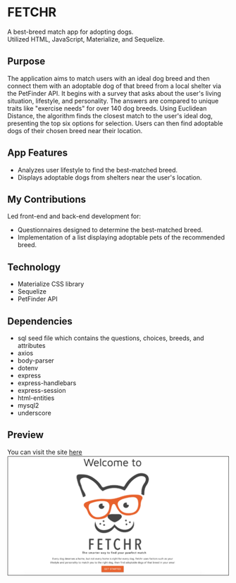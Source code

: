# FETCHR
A best-breed match app for adopting dogs.</br>
Utilized HTML, JavaScript, Materialize, and Sequelize.

## Purpose 
The application aims to match users with an ideal dog breed and then connect them with an adoptable dog of that breed from a local shelter via the PetFinder API.
It begins with a survey that asks about the user's living situation, lifestyle, and personality.
The answers are compared to unique traits like "exercise needs" for over 140 dog breeds.
Using Euclidean Distance, the algorithm finds the closest match to the user's ideal dog, presenting the top six options for selection.
Users can then find adoptable dogs of their chosen breed near their location.

## App Features
* Analyzes user lifestyle to find the best-matched breed.
* Displays adoptable dogs from shelters near the user's location.

## My Contributions
Led front-end and back-end development for:
* Questionnaires designed to determine the best-matched breed.
* Implementation of a list displaying adoptable pets of the recommended breed.

## Technology
- Materialize CSS library
- Sequelize
- PetFinder API

## Dependencies
- sql seed file which contains the questions, choices, breeds, and attributes
- axios
- body-parser
- dotenv
- express
- express-handlebars
- express-session
- html-entities
- mysql2
- underscore

## Preview
You can visit the site [here](https://penn-project2.herokuapp.com/)
![preview](./assets/preview.png)
